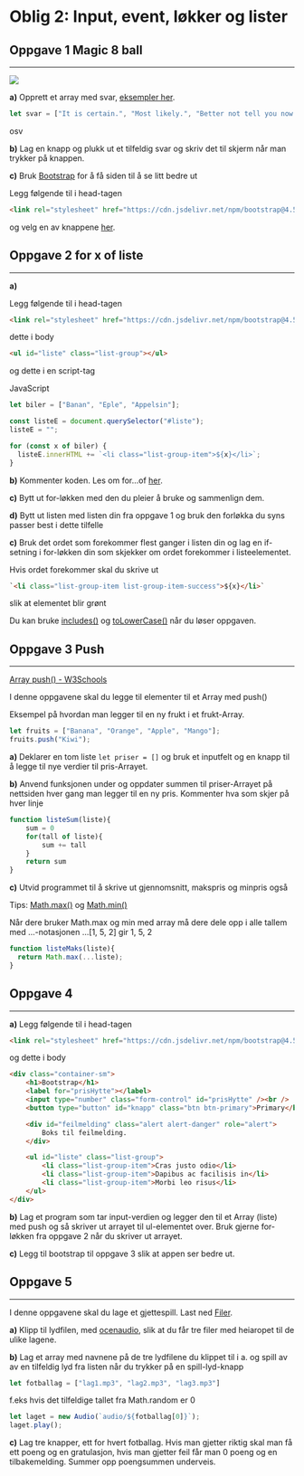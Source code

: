 # Oblig 2: Input, event, løkker og lister

## Oppgave 1  Magic 8 ball
---

<img src="https://upload.wikimedia.org/wikipedia/commons/thumb/9/90/Magic8ball.jpg/220px-Magic8ball.jpg">



**a)**  Opprett et array med svar, [eksempler her](https://en.wikipedia.org/wiki/Magic_8-Ball).

```JavaScript
let svar = ["It is certain.", "Most likely.", "Better not tell you now."]
```
osv

**b)**  Lag en knapp og plukk ut et tilfeldig svar og skriv det til skjerm når man trykker på knappen. 

**c)** Bruk [Bootstrap](https://getbootstrap.com/docs/4.5/components/alerts/) for å få siden til å se litt bedre ut

Legg følgende til i head-tagen 
```HTML
<link rel="stylesheet" href="https://cdn.jsdelivr.net/npm/bootstrap@4.5.3/dist/css/bootstrap.min.css" integrity="sha384-TX8t27EcRE3e/ihU7zmQxVncDAy5uIKz4rEkgIXeMed4M0jlfIDPvg6uqKI2xXr2" crossorigin="anonymous">
```

og velg en av knappene [her](https://getbootstrap.com/docs/4.5/components/buttons/).

## Oppgave 2 for x of liste
---

**a)**

Legg følgende til i head-tagen 
```HTML
<link rel="stylesheet" href="https://cdn.jsdelivr.net/npm/bootstrap@4.5.3/dist/css/bootstrap.min.css" integrity="sha384-TX8t27EcRE3e/ihU7zmQxVncDAy5uIKz4rEkgIXeMed4M0jlfIDPvg6uqKI2xXr2" crossorigin="anonymous">
```

dette i body
```HTML
<ul id="liste" class="list-group"></ul>
```

og dette i en script-tag

JavaScript
```JavaScript
let biler = ["Banan", "Eple", "Appelsin"];

const listeE = document.querySelector("#liste");
listeE = "";

for (const x of biler) {
  listeE.innerHTML += `<li class="list-group-item">${x}</li>`;
}
```

**b)** Kommenter koden. Les om for...of [her](https://developer.mozilla.org/en-US/docs/Web/JavaScript/Reference/Statements/for...of).

**c)** Bytt ut for-løkken med den du pleier å bruke og sammenlign dem.

**d)** Bytt ut listen med listen din fra oppgave 1 og bruk den forløkka du syns passer best i dette tilfelle

**c)** Bruk det ordet som forekommer flest ganger i listen din og lag en if-setning i for-løkken din som skjekker om ordet forekommer i listeelementet.

Hvis ordet forekommer skal du skrive ut 

```Html
`<li class="list-group-item list-group-item-success">${x}</li>`
```
slik at elementet blir grønt

Du kan bruke [includes()](https://www.w3schools.com/jsref/jsref_includes.asp) og [toLowerCase()](https://www.w3schools.com/jsref/jsref_tolowercase.asp) når du løser oppgaven.




## Oppgave 3 Push
---

[Array push() - W3Schools](https://www.w3schools.com/jsref/jsref_push.asp)

I denne oppgavene skal du legge til elementer til et Array med push()

Eksempel på hvordan man legger til en ny frukt i et frukt-Array.
```JavaScript
let fruits = ["Banana", "Orange", "Apple", "Mango"];
fruits.push("Kiwi");
```

**a)** Deklarer en tom liste ```let priser = []``` og bruk et inputfelt og en knapp til å legge til nye verdier til pris-Arrayet.

**b)**  Anvend funksjonen under og oppdater summen til priser-Arrayet på nettsiden hver gang man legger til en ny pris.
Kommenter hva som skjer på hver linje

```JavaScript
function listeSum(liste){
    sum = 0
    for(tall of liste){
        sum += tall
    }
    return sum
}
```

**c)** Utvid programmet til å skrive ut gjennomsnitt, makspris og minpris også

Tips: [Math.max()](https://www.w3schools.com/jsref/jsref_max.asp)  og [Math.min()](https://www.w3schools.com/jsref/jsref_min.asp)

Når dere bruker Math.max og min med array må dere dele opp i alle tallem med ...-notasjonen  ...[1, 5, 2] gir 1, 5, 2

```JavaScript
function listeMaks(liste){
  return Math.max(...liste);
}
```


## Oppgave 4 
---

**a)**
Legg følgende til i head-tagen 
```HTML
<link rel="stylesheet" href="https://cdn.jsdelivr.net/npm/bootstrap@4.5.3/dist/css/bootstrap.min.css" integrity="sha384-TX8t27EcRE3e/ihU7zmQxVncDAy5uIKz4rEkgIXeMed4M0jlfIDPvg6uqKI2xXr2" crossorigin="anonymous">
```

og dette i body
```HTML
<div class="container-sm">
    <h1>Bootstrap</h1>
    <label for="prisHytte"></label>
    <input type="number" class="form-control" id="prisHytte" /><br />
    <button type="button" id="knapp" class="btn btn-primary">Primary</button>

    <div id="feilmelding" class="alert alert-danger" role="alert">
        Boks til feilmelding. 
    </div>

    <ul id="liste" class="list-group">
        <li class="list-group-item">Cras justo odio</li>
        <li class="list-group-item">Dapibus ac facilisis in</li>
        <li class="list-group-item">Morbi leo risus</li>
    </ul>
</div>
```

**b)** Lag et program som tar input-verdien og legger den til et Array (liste) med push og så skriver ut arrayet til ul-elementet over. Bruk gjerne for-løkken fra oppgave 2 når du skriver ut arrayet. 

**c)** Legg til bootstrap til oppgave 3 slik at appen ser bedre ut.


## Oppgave 5
---

I denne oppgavene skal du lage et gjettespill.
Last ned <a href="https://mrfylke-my.sharepoint.com/:u:/g/personal/mads_opstad_reistadbakk_mrfylke_no/EQ0l4CnIp2hOnpNneElPtkkB_22yGLiW4vw4UO9QQLvlTA?e=v0aZRD">Filer</a>.

**a)** Klipp til lydfilen, med <a href="https://www.ocenaudio.com">ocenaudio</a>, slik at du får tre filer med heiaropet til de ulike lagene.

**b)** Lag et array med navnene på de tre lydfilene du klippet til i a. og spill av av en tilfeldig lyd fra listen når du trykker på en spill-lyd-knapp

```JavaScript
let fotballag = ["lag1.mp3", "lag2.mp3", "lag3.mp3"]
```

f.eks hvis det tilfeldige tallet fra Math.random er 0

```JavaScript
let laget = new Audio(`audio/${fotballag[0]}`);
laget.play();
```

**c)** Lag tre knapper, ett for hvert fotballag. Hvis man gjetter riktig skal man få ett poeng og en gratulasjon, hvis man gjetter feil får man 0 poeng og en tilbakemelding. Summer opp poengsummen underveis.




